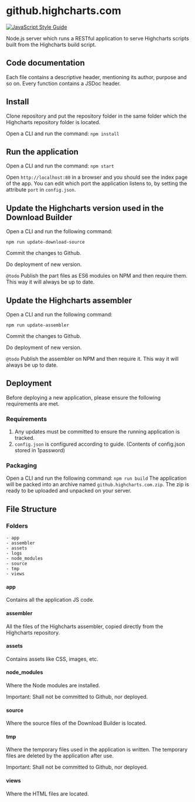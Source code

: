 # github.highcharts.com
[![JavaScript Style Guide](https://img.shields.io/badge/code_style-standard-brightgreen.svg)](https://standardjs.com)

Node.js server which runs a RESTful application to serve Highcharts scripts built from the Highcharts build script.

## Code documentation
Each file contains a descriptive header, mentioning its author, purpose and so on. Every function contains a JSDoc header.

## Install
Clone repository and put the repository folder in the same folder which the Highcharts repository folder is located.

Open a CLI and run the command: `npm install`

## Run the application
Open a CLI and run the command: `npm start`

Open `http://localhost:80` in a browser and you should see the index page of the app.
You can edit which port the application listens to, by setting the attribute `port` in `config.json`.

## Update the Highcharts version used in the Download Builder
Open a CLI and run the following command:
```
npm run update-download-source
```
Commit the changes to Github.

Do deployment of new version.

`@todo` Publish the part files as ES6 modules on NPM and then require them. This way it will always be up to date.
## Update the Highcharts assembler
Open a CLI and run the following command:
```
npm run update-assembler
```
Commit the changes to Github.

Do deployment of new version.

`@todo` Publish the assembler on NPM and then require it. This way it will always be up to date.

## Deployment
Before deploying a new application, please ensure the following requirements are met.
### Requirements
1. Any updates must be committed to ensure the running application is tracked.
2. `config.json` is configured according to guide. (Contents of config.json stored in 1password)

### Packaging
Open a CLI and run the following command:
`npm run build`
The application will be packed into an archive named `github.highcharts.com.zip`. The zip is ready to be uploaded and unpacked on your server.

## File Structure
### Folders
```
- app
- assembler
- assets
- logs
- node_modules
- source
- tmp
- views
```

#### app
Contains all the application JS code.

#### assembler
All the files of the Highcharts assembler, copied directly from the Highcharts repository.

#### assets
Contains assets like CSS, images, etc.

#### node_modules
Where the Node modules are installed.

Important: Shall not be committed to Github, nor deployed.

#### source
Where the source files of the Download Builder is located.

#### tmp
Where the temporary files used in the application is written. The temporary files are deleted by the application after use.

Important: Shall not be committed to Github, nor deployed.

#### views
Where the HTML files are located.

